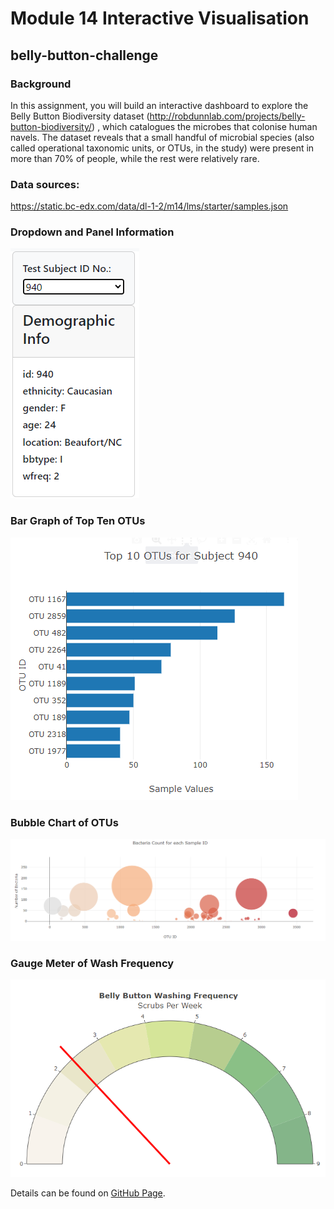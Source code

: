# Module 14 Interactive Visualisation 

## belly-button-challenge

### Background
In this assignment, you will build an interactive dashboard to explore the Belly Button Biodiversity dataset (http://robdunnlab.com/projects/belly-button-biodiversity/) , which catalogues the microbes that colonise human navels.
The dataset reveals that a small handful of microbial species (also called operational taxonomic units, or OTUs, in
the study) were present in more than 70% of people, while the rest were relatively rare.


### Data sources:

https://static.bc-edx.com/data/dl-1-2/m14/lms/starter/samples.json


### Dropdown and Panel Information

![SUBID](images/test_subject_id_no.png)


### Bar Graph of Top Ten OTUs

![BARCHART](images/top_10_otus.png)


### Bubble Chart of OTUs

![BUBLE](images/bacteria_count.png)


### Gauge Meter of Wash Frequency

![GAUGE](images/belly_button_washing_frequency.png)


Details can be found on [GitHub Page](https://hnasution.github.io/belly-button-challenge/).







